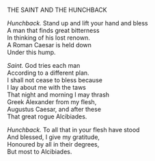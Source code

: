 THE SAINT AND THE HUNCHBACK  
  
*Hunchback.* Stand up and lift your hand and bless  
A man that finds great bitterness  
In thinking of his lost renown.  
A Roman Caesar is held down  
Under this hump.  
  
*Saint.* God tries each man  
According to a different plan.  
I shall not cease to bless because  
I lay about me with the taws  
That night and morning I may thrash  
Greek Alexander from my flesh,  
Augustus Caesar, and after these  
That great rogue Alcibiades.  
  
*Hunchback.* To all that in your flesh have stood  
And blessed, I give my gratitude,  
Honoured by all in their degrees,  
But most to Alcibiades.  
